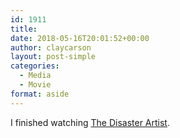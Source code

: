 ```yaml
---
id: 1911
title: 
date: 2018-05-16T20:01:52+00:00
author: claycarson
layout: post-simple
categories: 
  - Media
  - Movie
format: aside
---
```

I finished watching [The Disaster Artist](https://www.imdb.com/title/tt3521126/?ref_=nv_sr_1).